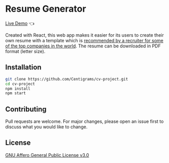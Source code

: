 # Resume Generator
[Live Demo](https://centigrams.github.io/cv-project/) 👈

Created with React, this web app makes it easier for its users to create their own resume with a template which is [recommended by a recruiter for some of the top companies in the world](https://www.reddit.com/r/jobs/comments/7y8k6p/im_an_exrecruiter_for_some_of_the_top_companies/). The resume can be downloaded in PDF format (letter size).


## Installation

```bash
git clone https://github.com/Centigrams/cv-project.git
cd cv-project
npm install
npm start
```

## Contributing
Pull requests are welcome. For major changes, please open an issue first to discuss what you would like to change.

## License
[GNU Affero General Public License v3.0](https://www.gnu.org/licenses/agpl-3.0.en.html)